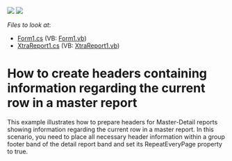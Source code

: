 <!-- default badges list -->
[![](https://img.shields.io/badge/Open_in_DevExpress_Support_Center-FF7200?style=flat-square&logo=DevExpress&logoColor=white)](https://supportcenter.devexpress.com/ticket/details/E1615)
[![](https://img.shields.io/badge/📖_How_to_use_DevExpress_Examples-e9f6fc?style=flat-square)](https://docs.devexpress.com/GeneralInformation/403183)
<!-- default badges end -->
<!-- default file list -->
*Files to look at*:

* [Form1.cs](./CS/MasterDetailPageHeader/Form1.cs) (VB: [Form1.vb](./VB/MasterDetailPageHeader/Form1.vb))
* [XtraReport1.cs](./CS/MasterDetailPageHeader/XtraReport1.cs) (VB: [XtraReport1.vb](./VB/MasterDetailPageHeader/XtraReport1.vb))
<!-- default file list end -->
# How to create headers containing information regarding the current row in a master report


<p>This example illustrates how to prepare headers for Master-Detail reports showing information regarding the current row in a master report.  In this scenario, you need to place all necessary header information within a group footer band of the detail report band and set its RepeatEveryPage property to true.</p>

<br/>


